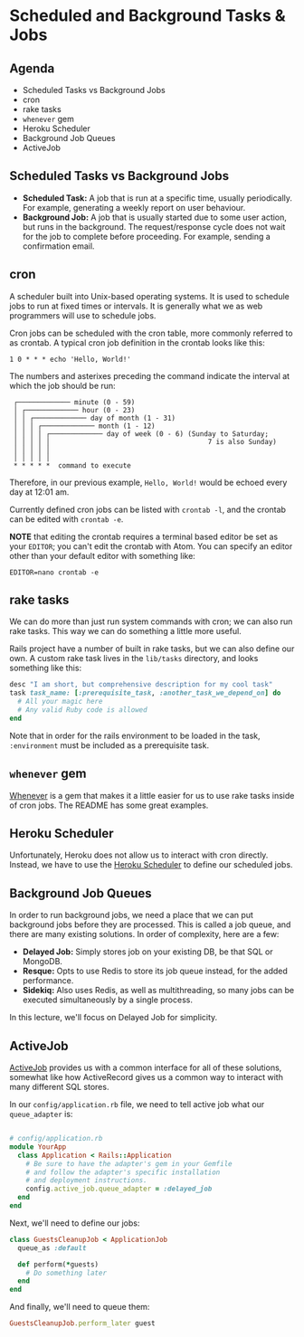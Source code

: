 # Scheduled and Background Tasks & Jobs

## Agenda
+ Scheduled Tasks vs Background Jobs
+ cron
+ rake tasks
+ `whenever` gem
+ Heroku Scheduler
+ Background Job Queues
+ ActiveJob

## Scheduled Tasks vs Background Jobs
+ **Scheduled Task:** A job that is run at a specific time, usually periodically. For example, generating a weekly report on user behaviour.
+ **Background Job:** A job that is usually started due to some user action, but runs in the background. The request/response cycle does not wait for the job to complete before proceeding. For example, sending a confirmation email.

## cron
A scheduler built into Unix-based operating systems. It is used to schedule jobs to run at fixed times or intervals. It is generally what we as web programmers will use to schedule jobs.

Cron jobs can be scheduled with the cron table, more commonly referred to as crontab. A typical cron job definition in the crontab looks like this:
```
1 0 * * * echo 'Hello, World!'
```

The numbers and asterixes preceding the command indicate the interval at which the job should be run:
```
 ┌───────────── minute (0 - 59)
 │ ┌───────────── hour (0 - 23)
 │ │ ┌───────────── day of month (1 - 31)
 │ │ │ ┌───────────── month (1 - 12)
 │ │ │ │ ┌───────────── day of week (0 - 6) (Sunday to Saturday;
 │ │ │ │ │                                       7 is also Sunday)
 │ │ │ │ │
 │ │ │ │ │
 * * * * *  command to execute
```

Therefore, in our previous example, `Hello, World!` would be echoed every day at 12:01 am.

Currently defined cron jobs can be listed with `crontab -l`, and the crontab can be edited with `crontab -e`.

**NOTE** that editing the crontab requires a terminal based editor be set as your `EDITOR`; you can't edit the crontab with Atom. You can specify an editor other than your default editor with something like:
```
EDITOR=nano crontab -e
```

## rake tasks
We can do more than just run system commands with cron; we can also run rake tasks. This way we can do something a little more useful.

Rails project have a number of built in rake tasks, but we can also define our own. A custom rake task lives in the `lib/tasks` directory, and looks something like this:
```rb
desc "I am short, but comprehensive description for my cool task"
task task_name: [:prerequisite_task, :another_task_we_depend_on] do
  # All your magic here
  # Any valid Ruby code is allowed
end
```

Note that in order for the rails environment to be loaded in the task, `:environment` must be included as a prerequisite task.

## `whenever` gem
[Whenever](https://github.com/javan/whenever) is a gem that makes it a little easier for us to use rake tasks inside of cron jobs. The README has some great examples.

## Heroku Scheduler
Unfortunately, Heroku does not allow us to interact with cron directly. Instead, we have to use the [Heroku Scheduler](https://devcenter.heroku.com/articles/scheduler) to define our scheduled jobs.

## Background Job Queues
In order to run background jobs, we need a place that we can put background jobs before they are processed. This is called a job queue, and there are many existing solutions. In order of complexity, here are a few:

+ **Delayed Job:** Simply stores job on your existing DB, be that SQL or MongoDB.
+ **Resque:** Opts to use Redis to store its job queue instead, for the added performance.
+ **Sidekiq:** Also uses Redis, as well as multithreading, so many jobs can be executed simultaneously by a single process.

In this lecture, we'll focus on Delayed Job for simplicity.

## ActiveJob
[ActiveJob](http://edgeguides.rubyonrails.org/active_job_basics.html) provides us with a common interface for all of these solutions, somewhat like how ActiveRecord gives us a common way to interact with many different SQL stores.

In our `config/application.rb` file, we need to tell active job what our ``queue_adapter`` is:
```rb

# config/application.rb
module YourApp
  class Application < Rails::Application
    # Be sure to have the adapter's gem in your Gemfile
    # and follow the adapter's specific installation
    # and deployment instructions.
    config.active_job.queue_adapter = :delayed_job
  end
end
```

Next, we'll need to define our jobs:
```rb
class GuestsCleanupJob < ApplicationJob
  queue_as :default

  def perform(*guests)
    # Do something later
  end
end
```

And finally, we'll need to queue them:
```rb
GuestsCleanupJob.perform_later guest
```

